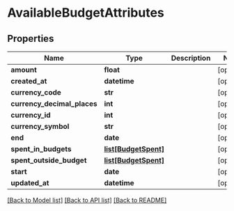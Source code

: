 # AvailableBudgetAttributes

## Properties
Name | Type | Description | Notes
------------ | ------------- | ------------- | -------------
**amount** | **float** |  | [optional] 
**created_at** | **datetime** |  | [optional] 
**currency_code** | **str** |  | [optional] 
**currency_decimal_places** | **int** |  | [optional] 
**currency_id** | **int** |  | [optional] 
**currency_symbol** | **str** |  | [optional] 
**end** | **date** |  | [optional] 
**spent_in_budgets** | [**list[BudgetSpent]**](BudgetSpent.md) |  | [optional] 
**spent_outside_budget** | [**list[BudgetSpent]**](BudgetSpent.md) |  | [optional] 
**start** | **date** |  | [optional] 
**updated_at** | **datetime** |  | [optional] 

[[Back to Model list]](../README.md#documentation-for-models) [[Back to API list]](../README.md#documentation-for-api-endpoints) [[Back to README]](../README.md)


